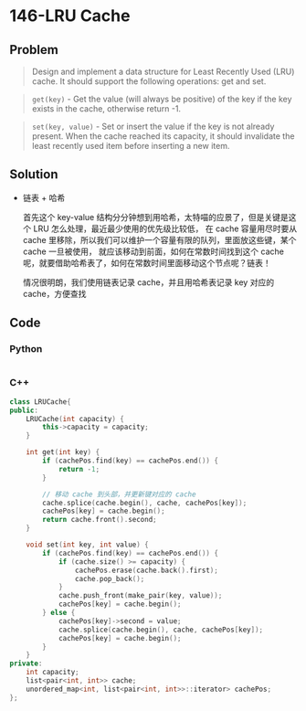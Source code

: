 # 146-LRU Cache

## Problem

> Design and implement a data structure for Least Recently Used (LRU) cache. It should support the following operations: get and set.

> `get(key)` - Get the value (will always be positive) of the key if the key exists in the cache, otherwise return -1.

> `set(key, value)` - Set or insert the value if the key is not already present. When the cache reached its capacity, it should invalidate the least recently used item before inserting a new item.

## Solution

- 链表 + 哈希

    首先这个 key-value 结构分分钟想到用哈希，太特喵的应景了，但是关键是这个 LRU 怎么处理，最近最少使用的优先级比较低，
    在 cache 容量用尽时要从 cache 里移除，所以我们可以维护一个容量有限的队列，里面放这些键，某个 cache 一旦被使用，
    就应该移动到前面，如何在常数时间找到这个 cache 呢，就要借助哈希表了，如何在常数时间里面移动这个节点呢？链表！

    情况很明朗，我们使用链表记录 cache，并且用哈希表记录 key 对应的 cache，方便查找

## Code

### Python

```python

```

### C++

```cpp
class LRUCache{
public:
    LRUCache(int capacity) {
        this->capacity = capacity;
    }

    int get(int key) {
        if (cachePos.find(key) == cachePos.end()) {
            return -1;
        }

        // 移动 cache 到头部，并更新键对应的 cache
        cache.splice(cache.begin(), cache, cachePos[key]);
        cachePos[key] = cache.begin();
        return cache.front().second;
    }

    void set(int key, int value) {
        if (cachePos.find(key) == cachePos.end()) {
            if (cache.size() >= capacity) {
                cachePos.erase(cache.back().first);
                cache.pop_back();
            }
            cache.push_front(make_pair(key, value));
            cachePos[key] = cache.begin();
        } else {
            cachePos[key]->second = value;
            cache.splice(cache.begin(), cache, cachePos[key]);
            cachePos[key] = cache.begin();
        }
    }
private:
    int capacity;
    list<pair<int, int>> cache;
    unordered_map<int, list<pair<int, int>>::iterator> cachePos;
};
```
